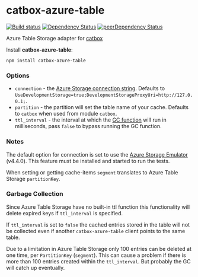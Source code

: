 catbox-azure-table
===========

[![Build status](https://ci.appveyor.com/api/projects/status/anrkvdxmentpi1e5/branch/master)](https://ci.appveyor.com/project/paed01/catbox-azure-table/branch/master) [![Dependency Status](https://david-dm.org/paed01/catbox-azure-table.svg)](https://david-dm.org/paed01/catbox-azure-table) [![peerDependency Status](https://david-dm.org/paed01/catbox-azure-table/peer-status.svg)](https://david-dm.org/paed01/catbox-azure-table#info=peerDependencies)

Azure Table Storage adapter for [catbox](https://github.com/hapijs/catbox)

Install **catbox-azure-table**:
```
npm install catbox-azure-table
```

### Options

- `connection` - the [Azure Storage connection string](https://www.connectionstrings.com/windows-azure/). Defaults to `UseDevelopmentStorage=true;DevelopmentStorageProxyUri=http://127.0.0.1;`.
- `partition` - the partition will set the table name of your cache. Defaults to `catbox` when used from module `catbox`.
- `ttl_interval` -  the interval at which the [GC function](#garbage-collection) will run in milliseconds, pass `false` to bypass running the GC function.

### Notes

The default option for connection is set to use the [Azure Storage Emulator][1] (v4.4.0). This feature must be installed and started to run the tests.

When setting or getting cache-items `segment` translates to Azure Table Storage `partitionKey`.

### Garbage Collection

Since Azure Table Storage have no built-in ttl function this functionality will delete expired keys if `ttl_interval` is specified.

If `ttl_interval` is set to `false` the cached entries stored in the table will not be collected even if another `catbox-azure-table` client points to the same table.

Due to a limitation in Azure Table Storage only 100 entries can be deleted at one time, per `PartitionKey` (`segment`). This can cause a problem if there is more than 100 entries created within the `ttl_interval`. But probably the GC will catch up eventually.

[1]: https://azure.microsoft.com/en-us/documentation/articles/storage-use-emulator/
